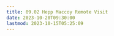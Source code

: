 ```yaml
---
title: 09.02 Hepp Maccoy Remote Visit
date: 2023-10-20T09:30:00
lastmod: 2023-10-15T05:25:09
---
```

